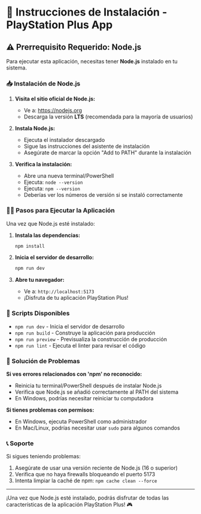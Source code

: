 # 🚀 Instrucciones de Instalación - PlayStation Plus App

## ⚠️ Prerrequisito Requerido: Node.js

Para ejecutar esta aplicación, necesitas tener **Node.js** instalado en tu sistema.

### 📥 Instalación de Node.js

1. **Visita el sitio oficial de Node.js:**
   - Ve a: https://nodejs.org
   - Descarga la versión **LTS** (recomendada para la mayoría de usuarios)

2. **Instala Node.js:**
   - Ejecuta el instalador descargado
   - Sigue las instrucciones del asistente de instalación
   - Asegúrate de marcar la opción "Add to PATH" durante la instalación

3. **Verifica la instalación:**
   - Abre una nueva terminal/PowerShell
   - Ejecuta: `node --version`
   - Ejecuta: `npm --version`
   - Deberías ver los números de versión si se instaló correctamente

### 🏃‍♂️ Pasos para Ejecutar la Aplicación

Una vez que Node.js esté instalado:

1. **Instala las dependencias:**
   ```bash
   npm install
   ```

2. **Inicia el servidor de desarrollo:**
   ```bash
   npm run dev
   ```

3. **Abre tu navegador:**
   - Ve a: `http://localhost:5173`
   - ¡Disfruta de tu aplicación PlayStation Plus!

### 🎯 Scripts Disponibles

- `npm run dev` - Inicia el servidor de desarrollo
- `npm run build` - Construye la aplicación para producción
- `npm run preview` - Previsualiza la construcción de producción
- `npm run lint` - Ejecuta el linter para revisar el código

### 🔧 Solución de Problemas

**Si ves errores relacionados con 'npm' no reconocido:**
- Reinicia tu terminal/PowerShell después de instalar Node.js
- Verifica que Node.js se añadió correctamente al PATH del sistema
- En Windows, podrías necesitar reiniciar tu computadora

**Si tienes problemas con permisos:**
- En Windows, ejecuta PowerShell como administrador
- En Mac/Linux, podrías necesitar usar `sudo` para algunos comandos

### 📞 Soporte

Si sigues teniendo problemas:
1. Asegúrate de usar una versión reciente de Node.js (16 o superior)
2. Verifica que no haya firewalls bloqueando el puerto 5173
3. Intenta limpiar la caché de npm: `npm cache clean --force`

---

¡Una vez que Node.js esté instalado, podrás disfrutar de todas las características de la aplicación PlayStation Plus! 🎮
